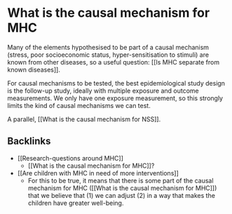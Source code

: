 # What is the causal mechanism for MHC
Many of the elements hypothesised to be part of a causal mechanism (stress, poor socioeconomic status, hyper-sensitisation to stimuli) are known from other diseases, so a useful question: [[Is MHC separate from known diseases]].

For causal mechanisms to be tested, the best epidemiological study design is the follow-up study, ideally with multiple exposure and outcome measurements. We only have one exposure measurement, so this strongly limits the kind of causal mechanisms we can test.

A parallel, [[What is the causal mechanism for NSS]].

## Backlinks
* [[Research-questions around MHC]]
	* [[What is the causal mechanism for MHC]]?
* [[Are children with MHC in need of more interventions]]
	* For this to be true, it means that there is some part of the causal mechanism for MHC ([[What is the causal mechanism for MHC]]) that we believe that (1) we can adjust (2) in a way that makes the children have greater well-being.

<!-- #Work -->

<!-- {BearID:7FB12383-0315-4319-9519-4ABA09DA9EE0-15756-0000130C06390B4A} -->

